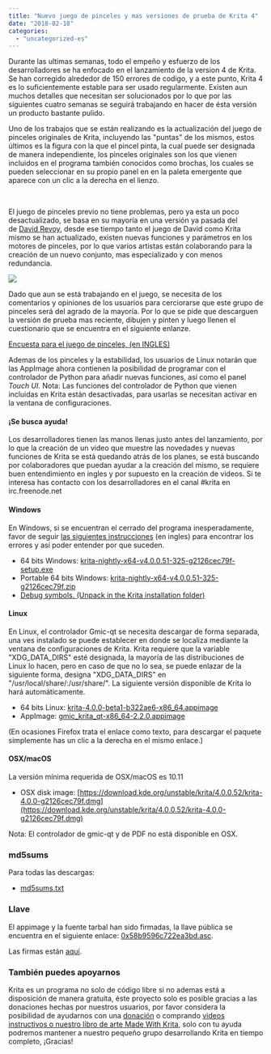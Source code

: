 ```yaml
---
title: "Nuevo juego de pinceles y mas versiones de prueba de Krita 4"
date: "2018-02-18"
categories: 
  - "uncategorized-es"
---
```


Durante las ultimas semanas, todo el empeño y esfuerzo de los desarrolladores se ha enfocado en el lanzamiento de la version 4 de Krita. Se han corregido alrededor de 150 errores de codigo, y a este punto, Krita 4 es lo suficientemente estable para ser usado regularmente. Existen aun muchos detalles que necesitan ser solucionados por lo que por las siguientes cuatro semanas se seguirá trabajando en hacer de ésta versión un producto bastante pulido.

Uno de los trabajos que se están realizando es la actualización del juego de pinceles originales de Krita, incluyendo las "puntas" de los mismos, estos últimos es la figura con la que el pincel pinta, la cual puede ser designada de manera independiente, los pinceles originales son los que vienen incluidos en el programa también conocidos como brochas, los cuales se pueden seleccionar en su propio panel en en la paleta emergente que aparece con un clic a la derecha en el lienzo.

 

El juego de pinceles previo no tiene problemas, pero ya esta un poco desactualizado, se basa en su mayoría en una versión ya pasada del de [David Revoy](https://www.davidrevoy.com), desde ese tiempo tanto el juego de David como Krita mismo se han actualizado, existen nuevas funciones y parámetros en los motores de pinceles, por lo que varios artistas están colaborando para la creación de un nuevo conjunto, mas especializado y con menos redundancia.

[![](/images/posts/2018/brushj_presets-1024x529.png)](https://krita.org/wp-content/uploads/2018/02/brushj_presets.png)

Dado que aun se está trabajando en el juego, se necesita de los comentarios y opiniones de los usuarios para cerciorarse que este grupo de pinceles será del agrado de la mayoría. Por lo que se pide que descarguen la versión de prueba mas reciente, dibujen y pinten y luego llenen el cuestionario que se encuentra en el siguiente enlanze.

[Encuesta para el juego de pinceles, (en INGLES)](https://goo.gl/forms/xRbDIZRnRX005ZOt2)

Ademas de los pinceles y la estabilidad, los usuarios de Linux notarán que las AppImage ahora contienen la posibilidad de programar con el controlador de Python para añadir nuevas funciones, así como el panel _Touch UI._ Nota: Las funciones del controlador de Python que vienen incluidas en Krita están desactivadas, para usarlas se necesitan activar en la ventana de configuraciones.

#### ¡Se busca ayuda!

Los desarrolladores tienen las manos llenas justo antes del lanzamiento, por lo que la creación de un video que muestre las novedades y nuevas funciones de Krita se está quedando atrás de los planes, se está buscando por colaboradores que puedan ayudar a la creación del mismo, se requiere buen entendimiento en ingles y por supuesto en la creación de videos. Si te interesa has contacto con los desarrolladores en el canal #krita en irc.freenode.net

#### Windows

En Windows, si se encuentran el cerrado del programa inesperadamente, favor de seguir [las siguientes instrucciones](https://docs.krita.org/Dr._Mingw_debugger) (en ingles) para encontrar los errores y así poder entender por que suceden.

- 64 bits Windows: [krita-nightly-x64-v4.0.0.51-325-g2126cec79f-setup.exe](https://download.kde.org/unstable/krita/4.0.0.52/krita-nightly-x64-v4.0.0.51-325-g2126cec79f-setup.exe)
- Portable 64 bits Windows: [krita-nightly-x64-v4.0.0.51-325-g2126cec79f.zip](https://download.kde.org/unstable/krita/4.0.0.52/krita-nightly-x64-v4.0.0.51-325-g2126cec79f.zip)
- [Debug symbols. (Unpack in the Krita installation folder)](https://download.kde.org/unstable/krita/4.0.0.52/krita-nightly-x64-v4.0.0.51-325-g2126cec79f-dbg.zip)

#### Linux

En Linux, el controlador Gmic-qt se necesita descargar de forma separada, una ves instalado se puede establecer en donde se localiza mediante la ventana de configuraciones de Krita. Krita requiere que la variable "XDG\_DATA\_DIRS" esté designada, la mayoría de las distribuciones de Linux lo hacen, pero en caso de que no lo sea, se puede enlazar de la siguiente forma, designa "XDG\_DATA\_DIRS" en "/usr/local/share/:/usr/share/". La siguiente versión disponible de Krita lo hará automáticamente.

- 64 bits Linux: [krita-4.0.0-beta1-b322ae6-x86\_64.appimage](https://download.kde.org/unstable/krita/4.0.0.52/krita-4.0.0-beta1-b322ae6-x86_64.appimage)
- AppImage: [gmic\_krita\_qt-x86\_64-2.2.0.appimage](https://download.kde.org/unstable/krita/4.0.0.52/gmic_krita_qt-x86_64-2.2.0.appimage)

(En ocasiones Firefox trata el enlace como texto, para descargar el paquete simplemente has un clic a la derecha en el mismo enlace.)

#### OSX/macOS

La versión mínima requerida de OSX/macOS es 10.11

- OSX disk image: [https://download.kde.org/unstable/krita/4.0.0.52/krita-4.0.0-g2126cec79f.dmg](https://download.kde.org/unstable/krita/4.0.0.52/krita-4.0.0-g2126cec79f.dmg)

Nota: El controlador de gmic-qt y de PDF no está disponible en OSX.

### md5sums

Para todas las descargas:

- [md5sums.txt](https://download.kde.org/unstable/krita/3.2.0-beta.1/md5sums.txt)

### Llave

El appimage y la fuente tarbal han sido firmadas, la llave pública se encuentra en el siguiente enlace: [0x58b9596c722ea3bd.asc](https://share.kde.org/index.php/s/fJ99V5mZvuyD0z8).

Las firmas están [aquí](http://download.kde.org/unstable/krita/3.1.3-beta.1).

### También puedes apoyarnos

Krita es un programa no solo de código libre si no ademas está a disposición de manera gratuita, éste proyecto solo es posible gracias a las donaciones hechas por nuestros usuarios, por favor considera la posibilidad de ayudarnos con una [donación](https://krita.org/en/support-us/donations/) o comprando [videos instructivos o nuestro libro de arte Made With Krita](https://krita.org/es/item/krita-3-2-0/%22https://krita.org/en/support-us/shop), solo con tu ayuda podremos mantener a nuestro pequeño grupo desarrollando Krita en tiempo completo, ¡Gracias!
